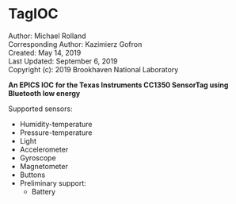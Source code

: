 # TagIOC

Author: Michael Rolland  
Corresponding Author: Kazimierz Gofron  
Created: May 14, 2019  
Last Updated: September 6, 2019   
Copyright (c): 2019 Brookhaven National Laboratory  

**An EPICS IOC for the Texas Instruments CC1350 SensorTag using Bluetooth low energy**

Supported sensors:
- Humidity-temperature
- Pressure-temperature
- Light
- Accelerometer
- Gyroscope
- Magnetometer
- Buttons
- Preliminary support:
	- Battery
